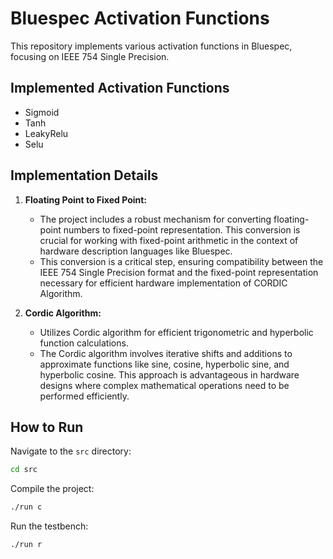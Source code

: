 # Bluespec Activation Functions

This repository implements various activation functions in Bluespec, focusing on IEEE 754 Single Precision.

## Implemented Activation Functions

- Sigmoid
- Tanh
- LeakyRelu
- Selu

## Implementation Details

1. **Floating Point to Fixed Point:**
   - The project includes a robust mechanism for converting floating-point numbers to fixed-point representation. This conversion is crucial for working with fixed-point arithmetic in the context of hardware description languages like Bluespec.
   - This conversion is a critical step, ensuring compatibility between the IEEE 754 Single Precision format and the fixed-point representation necessary for efficient hardware implementation of CORDIC Algorithm.


2. **Cordic Algorithm:**
   - Utilizes Cordic algorithm for efficient trigonometric and hyperbolic function calculations.
   - The Cordic algorithm involves iterative shifts and additions to approximate functions like sine, cosine, hyperbolic sine, and hyperbolic cosine. This approach is advantageous in hardware designs where complex mathematical operations need to be performed efficiently.

## How to Run

Navigate to the `src` directory:

```bash
cd src
```

Compile the project:
```bash
./run c
```

Run the testbench:
```bash
./run r
```
